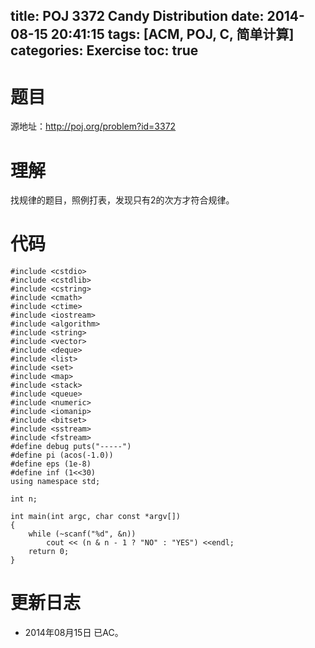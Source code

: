 title: POJ 3372 Candy Distribution
date: 2014-08-15 20:41:15
tags: [ACM, POJ, C, 简单计算]
categories: Exercise
toc: true
---
# 题目
源地址：http://poj.org/problem?id=3372

# 理解
找规律的题目，照例打表，发现只有2的次方才符合规律。

<!-- more -->

# 代码
```
#include <cstdio>
#include <cstdlib>
#include <cstring>
#include <cmath>
#include <ctime>
#include <iostream>
#include <algorithm>
#include <string>
#include <vector>
#include <deque>
#include <list>
#include <set>
#include <map>
#include <stack>
#include <queue>
#include <numeric>
#include <iomanip>
#include <bitset>
#include <sstream>
#include <fstream>
#define debug puts("-----")
#define pi (acos(-1.0))
#define eps (1e-8)
#define inf (1<<30)
using namespace std;

int n;

int main(int argc, char const *argv[])
{
    while (~scanf("%d", &n))
        cout << (n & n - 1 ? "NO" : "YES") <<endl;
    return 0;
}
```

# 更新日志
- 2014年08月15日 已AC。